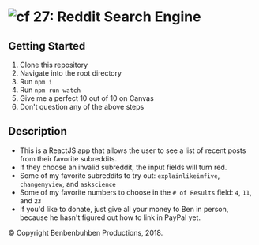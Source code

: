 ![cf](http://i.imgur.com/7v5ASc8.png) 27: Reddit Search Engine
===

## Getting Started
  1. Clone this repository
  2. Navigate into the root directory
  3. Run `npm i`
  4. Run `npm run watch`
  5. Give me a perfect 10 out of 10 on Canvas
  6. Don't question any of the above steps
  
## Description  
* This is a ReactJS app that allows the user to see a list of recent posts from their favorite subreddits.
* If they choose an invalid subreddit, the input fields will turn red.
* Some of my favorite subreddits to try out: `explainlikeimfive`, `changemyview`, and `askscience`
* Some of my favorite numbers to choose in the `# of Results` field: `4`, `11`, and `23`
* If you'd like to donate, just give all your money to Ben in person, because he hasn't figured out how to link in PayPal yet.

&copy; Copyright Benbenbuhben Productions, 2018.
